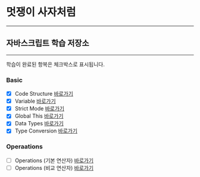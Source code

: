 # 멋쟁이 사자처럼

---

## 자바스크립트 학습 저장소

---

학습이 완료된 항복은 체크박스로 표시됩니다.

### Basic

- [x] Code Structure [바로가기](https://github.com/kimInDa/lion-javascript/blob/01.core/client/chapter/core/01.codeStructure.js)
- [x] Variable [바로가기](https://github.com/kimInDa/lion-javascript/blob/01.core/client/chapter/core/02.variables.js)
- [x] Strict Mode [바로가기](https://github.com/kimInDa/lion-javascript/blob/01.core/client/chapter/core/03.strictMode.js)
- [x] Global This [바로가기](https://github.com/kimInDa/lion-javascript/blob/01.core/client/chapter/core/04.globalThis.js)
- [x] Data Types [바로가기](https://github.com/kimInDa/lion-javascript/blob/01.core/client/chapter/core/05.dataType.js)
- [x] Type Conversion [바로가기](https://github.com/kimInDa/lion-javascript/blob/01.core/client/chapter/core/06.typeConversion.js)

### Operaations

- [ ] Operations (기본 연산자) [바로가기](https://www.naver.com)
- [ ] Operations (비교 연산자) [바로가기](https://www.naver.com)
